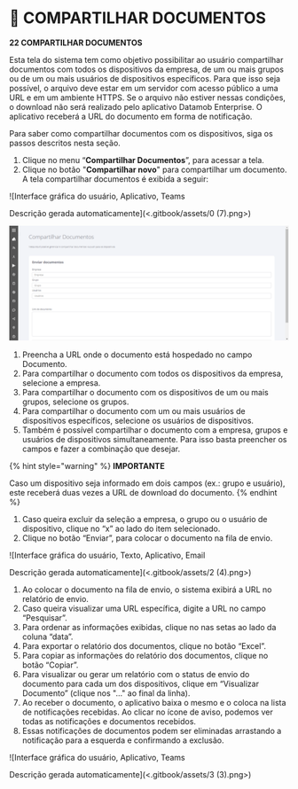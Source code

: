 # 🔁 COMPARTILHAR DOCUMENTOS

**22 COMPARTILHAR DOCUMENTOS**

Esta tela do sistema tem como objetivo possibilitar ao usuário compartilhar documentos com todos os dispositivos da empresa, de um ou mais grupos ou de um ou mais usuários de dispositivos específicos. Para que isso seja possível, o arquivo deve estar em um servidor com acesso público a uma URL e em um ambiente HTTPS. Se o arquivo não estiver nessas condições, o download não será realizado pelo aplicativo Datamob Enterprise. O aplicativo receberá a URL do documento em forma de notificação.

Para saber como compartilhar documentos com os dispositivos, siga os passos descritos nesta seção.

1. Clique no menu “**Compartilhar Documentos**”, para acessar a tela.
2. Clique no botão "**Compartilhar novo**" para compartilhar um documento. A tela compartilhar documentos é exibida a seguir:

![Interface gráfica do usuário, Aplicativo, Teams

Descrição gerada automaticamente](<.gitbook/assets/0 (7).png>)

![](<.gitbook/assets/1 (7).png>)

1. Preencha a URL onde o documento está hospedado no campo Documento.
2. Para compartilhar o documento com todos os dispositivos da empresa, selecione a empresa.
3. Para compartilhar o documento com os dispositivos de um ou mais grupos, selecione os grupos.
4. Para compartilhar o documento com um ou mais usuários de dispositivos específicos, selecione os usuários de dispositivos.
5. Também é possível compartilhar o documento com a empresa, grupos e usuários de dispositivos simultaneamente. Para isso basta preencher os campos e fazer a combinação que desejar.

{% hint style="warning" %}
**IMPORTANTE**

Caso um dispositivo seja informado em dois campos (ex.: grupo e usuário), este receberá duas vezes a URL de download do documento.
{% endhint %}

1. Caso queira excluir da seleção a empresa, o grupo ou o usuário de dispositivo, clique no “x” ao lado do item selecionado.
2. Clique no botão “Enviar”, para colocar o documento na fila de envio.

![Interface gráfica do usuário, Texto, Aplicativo, Email

Descrição gerada automaticamente](<.gitbook/assets/2 (4).png>)

1. Ao colocar o documento na fila de envio, o sistema exibirá a URL no relatório de envio.
2. Caso queira visualizar uma URL específica, digite a URL no campo “Pesquisar”.
3. Para ordenar as informações exibidas, clique no nas setas ao lado da coluna “data”.
4. Para exportar o relatório dos documentos, clique no botão “Excel”.
5. Para copiar as informações do relatório dos documentos, clique no botão “Copiar”.
6. Para visualizar ou gerar um relatório com o status de envio do documento para cada um dos dispositivos, clique em “Visualizar Documento” (clique nos "..." ao final da linha).
7. Ao receber o documento, o aplicativo baixa o mesmo e o coloca na lista de notificações recebidas. Ao clicar no ícone de aviso, podemos ver todas as notificações e documentos recebidos.
8. Essas notificações de documentos podem ser eliminadas arrastando a notificação para a esquerda e confirmando a exclusão.

![Interface gráfica do usuário, Aplicativo, Teams

Descrição gerada automaticamente](<.gitbook/assets/3 (3).png>)
